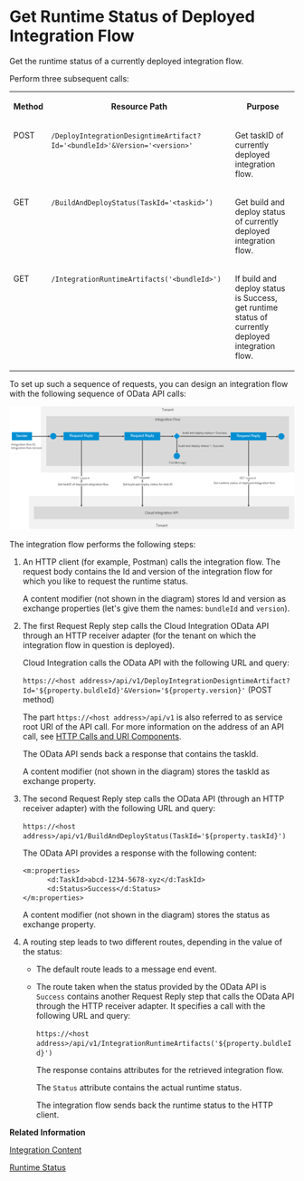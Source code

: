 <!-- loio49c733687c80415aa5b67d58cda99dbf -->

# Get Runtime Status of Deployed Integration Flow

Get the runtime status of a currently deployed integration flow.

Perform three subsequent calls:


<table>
<tr>
<th valign="top">

Method



</th>
<th valign="top">

Resource Path



</th>
<th valign="top">

Purpose



</th>
</tr>
<tr>
<td valign="top">

POST



</td>
<td valign="top">

`/DeployIntegrationDesigntimeArtifact?Id='<bundleId>'&Version='<version>'` 



</td>
<td valign="top">

Get taskID of currently deployed integration flow.



</td>
</tr>
<tr>
<td valign="top">

GET



</td>
<td valign="top">

`/BuildAndDeployStatus(TaskId='<taskid>’)` 



</td>
<td valign="top">

Get build and deploy status of currently deployed integration flow.



</td>
</tr>
<tr>
<td valign="top">

GET



</td>
<td valign="top">

`/IntegrationRuntimeArtifacts('<bundleId>')` 



</td>
<td valign="top">

If build and deploy status is Success, get runtime status of currently deployed integration flow.



</td>
</tr>
</table>

To set up such a sequence of requests, you can design an integration flow with the following sequence of OData API calls:

![](images/Get_Runtime_Status_of_Deployed_Integration_Flow_0e404a3.png)

The integration flow performs the following steps:

1.  An HTTP client \(for example, Postman\) calls the integration flow. The request body contains the Id and version of the integration flow for which you like to request the runtime status.

    A content modifier \(not shown in the diagram\) stores Id and version as exchange properties \(let's give them the names: `bundleId` and `version`\).

2.  The first Request Reply step calls the Cloud Integration OData API through an HTTP receiver adapter \(for the tenant on which the integration flow in question is deployed\).

    Cloud Integration calls the OData API with the following URL and query:

    `https://<host address>/api/v1/DeployIntegrationDesigntimeArtifact?Id='${property.buldleId}'&Version='${property.version}'` \(POST method\)

    The part `https://<host address>/api/v1` is also referred to as service root URI of the API call. For more information on the address of an API call, see [HTTP Calls and URI Components](http-calls-and-uri-components-ca75e12.md).

    The OData API sends back a response that contains the taskId.

    A content modifier \(not shown in the diagram\) stores the taskId as exchange property.

3.  The second Request Reply step calls the OData API \(through an HTTP receiver adapter\) with the following URL and query:

    `https://<host address>/api/v1/BuildAndDeployStatus(TaskId='${property.taskId}')`

    The OData API provides a response with the following content:

    ```
    <m:properties>
          <d:TaskId>abcd-1234-5678-xyz</d:TaskId>
          <d:Status>Success</d:Status>
    </m:properties>
    ```

    A content modifier \(not shown in the diagram\) stores the status as exchange property.

4.  A routing step leads to two different routes, depending in the value of the status:

    -   The default route leads to a message end event.

    -   The route taken when the status provided by the OData API is `Success` contains another Request Reply step that calls the OData API through the HTTP receiver adapter. It specifies a call with the following URL and query:

        `https://<host address>/api/v1/IntegrationRuntimeArtifacts('${property.buldleId}')`

        The response contains attributes for the retrieved integration flow.

        The `Status` attribute contains the actual runtime status.

        The integration flow sends back the runtime status to the HTTP client.



**Related Information**  


[Integration Content](integration-content-d1679a8.md "Manage integration artifacts for your tenant.")

[Runtime Status](../Operations/runtime-status-c14a7b1.md "Indicates if a deployed artifact is ready to operate.")

